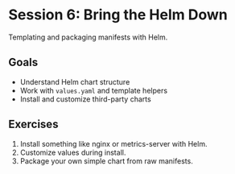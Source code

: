 # Session 6: Bring the Helm Down

Templating and packaging manifests with Helm.

## Goals
* Understand Helm chart structure
* Work with `values.yaml` and template helpers
* Install and customize third-party charts

## Exercises
1. Install something like nginx or metrics-server with Helm.
2. Customize values during install.
3. Package your own simple chart from raw manifests.
